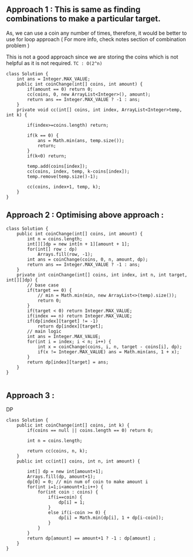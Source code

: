 ## Approach 1  : This is same as finding combinations to make a particular target.
As, we can use a coin any number of times, therefore, it would be better to use for loop approach ( For more info, 
check notes section of combination problem )


This is not a good approach since we are storing the coins which is not helpful as it is not required.
`TC : O(2^n)`

```
class Solution {
    int ans = Integer.MAX_VALUE;
    public int coinChange(int[] coins, int amount) {
        if(amount == 0) return 0;
        cc(coins, 0, new ArrayList<Integer>(), amount);
        return ans == Integer.MAX_VALUE ? -1 : ans;
    }
    private void cc(int[] coins, int index, ArrayList<Integer>temp, int k) {
        
        if(index>=coins.length) return;
        
        if(k == 0) {
            ans = Math.min(ans, temp.size());
            return;
        }
        if(k<0) return;
        
        temp.add(coins[index]);
        cc(coins, index, temp, k-coins[index]);
        temp.remove(temp.size()-1);
        
        cc(coins, index+1, temp, k);
    }
}
```

## Approach 2 : Optimising above approach : 

```
class Solution {
    public int coinChange(int[] coins, int amount) {
        int n = coins.length;
        int[][]dp = new int[n + 1][amount + 1];
        for(int[] row : dp)
            Arrays.fill(row, -1);
        int ans = coinChange(coins, 0, n, amount, dp);
        return ans == Integer.MAX_VALUE ? -1 : ans;
    }
    private int coinChange(int[] coins, int index, int n, int target, int[][]dp) {
        // base case
        if(target == 0) {
            // min = Math.min(min, new ArrayList<>(temp).size());
            return 0;
        }
        if(target < 0) return Integer.MAX_VALUE;
        if(index == n) return Integer.MAX_VALUE;
        if(dp[index][target] != -1)
            return dp[index][target];
        // main logic
        int ans = Integer.MAX_VALUE;
        for(int i = index; i < n; i++) {
            int x = coinChange(coins, i, n, target - coins[i], dp);
            if(x != Integer.MAX_VALUE) ans = Math.min(ans, 1 + x);
        }
        return dp[index][target] = ans;
    }
}


```


## Approach 3 : 
DP 

```
class Solution {
    public int coinChange(int[] coins, int k) {
        if(coins == null || coins.length == 0) return 0;
        
        int n = coins.length;
        
        return cc(coins, n, k);
    }
    public int cc(int[] coins, int n, int amount) {
        
        int[] dp = new int[amount+1];
        Arrays.fill(dp, amount+1);
        dp[0] = 0; // min num of coin to make amount i
        for(int i=1;i<amount+1;i++) {
            for(int coin : coins) {
                if(i==coin) {
                    dp[i] = 1;
                }
                else if(i-coin >= 0) {
                    dp[i] = Math.min(dp[i], 1 + dp[i-coin]);
                }
            }
        }
        return dp[amount] == amount+1 ? -1 : dp[amount] ;
    }
}
```
